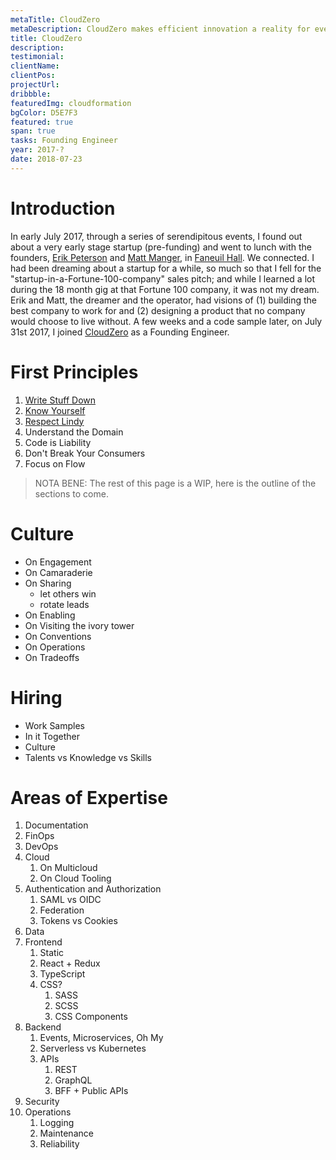 ```yaml
---
metaTitle: CloudZero
metaDescription: CloudZero makes efficient innovation a reality for every cloud-driven organization.
title: CloudZero
description:
testimonial:
clientName:
clientPos:
projectUrl:
dribbble:
featuredImg: cloudformation
bgColor: D5E7F3
featured: true
span: true
tasks: Founding Engineer
year: 2017-?
date: 2018-07-23
---
```


<div class="col-start-3 col-end-9">

# Introduction

In early July 2017, through a series of serendipitous events, I found out about a very early stage startup (pre-funding) and went to lunch with the founders, [Erik Peterson](https://www.linkedin.com/in/erikpeterson/) and [Matt Manger](https://www.linkedin.com/in/mattmanger/), in [Faneuil Hall](https://goo.gl/maps/qzVsDSLqpfp97o3r8). We connected. I had been dreaming about a startup for a while, so much so that I fell for the "startup-in-a-Fortune-100-company" sales pitch; and while I learned a lot during the 18 month gig at that Fortune 100 company, it was not my dream. Erik and Matt, the dreamer and the operator, had visions of (1) building the best company to work for and (2) designing a product that no company would choose to live without. A few weeks and a code sample later, on July 31st 2017, I joined [CloudZero](cloudzero.com) as a Founding Engineer.

# First Principles

1. [Write Stuff Down](../../posts/2023/07/first-principles-1-write-stuff-down/)
2. [Know Yourself](../../posts/2023/07/first-principles-2-know-your-strengths/)
3. [Respect Lindy](../../posts/2023/07/first-principles-3-lindy/)
4. Understand the Domain
5. Code is Liability
6. Don't Break Your Consumers
7. Focus on Flow

> NOTA BENE: The rest of this page is a WIP, here is the outline of the sections to come.

# Culture
- On Engagement
- On Camaraderie
- On Sharing
	- let others win
	- rotate leads
- On Enabling
- On Visiting the ivory tower
- On Conventions
- On Operations
- On Tradeoffs

# Hiring
- Work Samples
- In it Together
- Culture
- Talents vs Knowledge vs Skills

# Areas of Expertise
1. Documentation
2. FinOps
3. DevOps
4. Cloud
	1. On Multicloud
	2. On Cloud Tooling
5. Authentication and Authorization
	1. SAML vs OIDC
	2. Federation
	3. Tokens vs Cookies
6. Data
7. Frontend
	1. Static
	2. React + Redux
	3. TypeScript
	4. CSS?
		1. SASS
		2. SCSS
		3. CSS Components
8. Backend
	1. Events, Microservices, Oh My
	2. Serverless vs Kubernetes
	3. APIs
		1. REST
		2. GraphQL
		3. BFF + Public APIs
9. Security
10. Operations
	1. Logging
	2. Maintenance
	3. Reliability